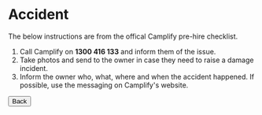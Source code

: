 <link href="../styles/custom.css" rel="stylesheet" />

# Accident
The below instructions are from the offical Camplify pre-hire checklist.

1. Call Camplify on **1300 416 133** and inform
them of the issue.
2. Take photos and send to the owner in
case they need to raise a damage incident.
3. Inform the owner who, what, where and
when the accident happened. If possible,
use the messaging on Camplify's website.


<a href="../index.html#guides"><button class="nav-button"><i class="arrow arrow-left"></i> Back</button></a>

